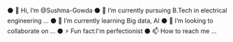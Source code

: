 ⚫ 👋 Hi, I’m @Sushma-Gowda
⚫ 👀 I’m currently pursuing B.Tech in electrical engineering ...
⚫ 🌱 I’m currently learning Big data, AI
⚫ 💞️ I’m looking to collaborate on ...
⚫ ⚡ Fun fact:I'm perfectionist
⚫ 📫 How to reach me ...

<!---
Sushma-G09/Sushma-G09 is a ✨ special ✨ repository because its `README.md` (this file) appears on your GitHub profile.
You can click the Preview link to take a look at your changes.
--->
